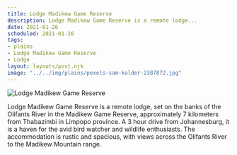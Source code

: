 ```yaml
---
title: Lodge Madikew Game Reserve
description: Lodge Madikew Game Reserve is a remote lodge...
date: 2021-01-26
scheduled: 2021-01-26
tags:
- plains
- Lodge Madikew Game Reserve
- Lodge
layout: layouts/post.njk
image: "../../img/plains/pexels-sam-kolder-2387872.jpg"
---
```


![Lodge Madikew Game Reserve](../../img/plains/pexels-sam-kolder-2387872.jpg)

Lodge Madikew Game Reserve is a remote lodge, set on the banks of the Olifants River in the Madikew Game Reserve, approximately 7 kilometers from Thabazimbi in Limpopo province. A 3 hour drive from Johannesburg, it is a haven for the avid bird watcher and wildlife enthusiasts. The accommodation is rustic and spacious, with views across the Olifants River to the Madikew Mountain range.